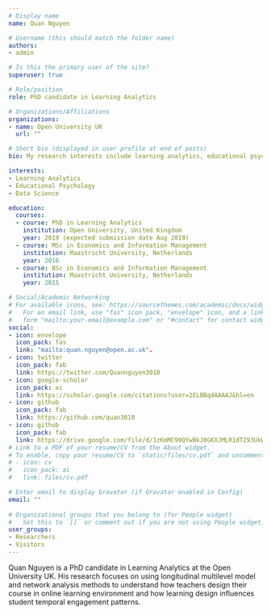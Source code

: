 ```yaml
---
# Display name
name: Quan Nguyen

# Username (this should match the folder name)
authors:
- admin

# Is this the primary user of the site?
superuser: true

# Role/position
role: PhD candidate in Learning Analytics

# Organizations/Affiliations
organizations:
- name: Open University UK
  url: ""

# Short bio (displayed in user profile at end of posts)
bio: My research interests include learning analytics, educational psychology, data science

interests:
- Learning Analytics
- Educational Psychology
- Data Science

education:
  courses:
  - course: PhD in Learning Analytics
    institution: Open University, United Kingdom
    year: 2019 (expected submission date Aug 2019)
  - course: MSc in Economics and Information Management
    institution: Maastricht University, Netherlands
    year: 2016
  - course: BSc in Economics and Information Management
    institution: Maastricht University, Netherlands
    year: 2015

# Social/Academic Networking
# For available icons, see: https://sourcethemes.com/academic/docs/widgets/#icons
#   For an email link, use "fas" icon pack, "envelope" icon, and a link in the
#   form "mailto:your-email@example.com" or "#contact" for contact widget.
social:
- icon: envelope
  icon_pack: fas
  link: "mailto:quan.nguyen@open.ac.uk".
- icon: twitter
  icon_pack: fab
  link: https://twitter.com/Quannguyen3010
- icon: google-scholar
  icon_pack: ai
  link: https://scholar.google.com/citations?user=2ELBBq4AAAAJ&hl=en
- icon: github
  icon_pack: fab
  link: https://github.com/quan3010
- icon: github
  icon_pack: fab
  link: https://drive.google.com/file/d/1zKmMC90QYwBkJ0GKXJMLR1dTZ93UkWm0/view?usp=sharing
# Link to a PDF of your resume/CV from the About widget.
# To enable, copy your resume/CV to `static/files/cv.pdf` and uncomment the lines below.  
# - icon: cv
#   icon_pack: ai
#   link: files/cv.pdf

# Enter email to display Gravatar (if Gravatar enabled in Config)
email: ""
  
# Organizational groups that you belong to (for People widget)
#   Set this to `[]` or comment out if you are not using People widget.  
user_groups:
- Researchers
- Visitors
---
```


Quan Nguyen is a PhD candidate in Learning Analytics at the Open University UK. His research focuses on using longitudinal multilevel model and network analysis methods to understand how teachers design their course in online learning environment and how learning design influences student temporal engagement patterns.  
